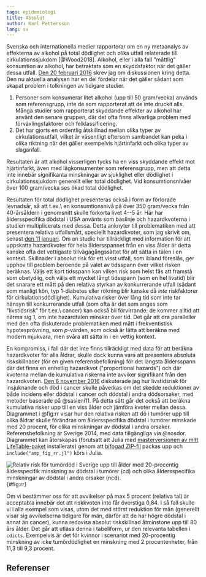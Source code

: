 ```yaml
---
tags: epidemiologi
title: Absolut
author: Karl Pettersson
lang: sv
---
```


Svenska och internationella medier rapporterar om en ny metaanalys av
effekterna av alkohol på total dödlighet och olika utfall relaterade till
cirkulationssjukdom [@Wood2018]. Alkohol, eller i alla fall "måttlig"
konsumtion av alkohol, har betraktats som en skyddsfaktor när det gäller dessa
utfall. [Den 20 februari 2016](http://klpn.se/2016/02/20/bristande-referenser/)
skrev jag om diskussionen kring detta. Den nu aktuella analysen har en del
fördelar när det gäller sådant som skapat problem i tolkningen av tidigare
studier.

1. Personer som konsumerar litet alkohol (upp till 50 gram/vecka) används som
   referensgrupp, inte de som rapporterat att de inte druckit alls. Många
   studier som rapporterat skyddande effekter av alkohol har använt den senare
   gruppen, där det ofta finns allvarliga problem med förväxlingsfaktorer och
   felklassificering.
2. Det har gjorts en ordentlig åtskillnad mellan olika typer av
   cirkulationsutfall, vilket är väsentligt eftersom sambandet kan peka i olika
   riktning när det gäller exempelvis hjärtinfarkt och olika typer av
   slaganfall.

Resultaten är att alkohol visserligen tycks ha en viss skyddande effekt mot
hjärtinfarkt, även med lågkonsumenter som referensgrupp, men att detta inte
innebär signifikanta minskningar av sjuklighet eller dödlighet i
cirkulationssjukdom generellt eller total dödlighet. Vid konsumtionsnivåer över
100 gram/vecka ses ökad total dödlighet.

Resultaten för total dödlighet presenteras också i form av förlorade levnadsår,
så att t.ex.\ en konsumtionsnivå på över 350 gram/vecka från 40-årsåldern i
genomsnitt skulle förkorta livet 4--5 år. Här har åldersspecifika dödstal i USA
använts som baslinje och hazardkvoterna i studien multiplicerats med dessa.
Detta anknyter till problematiken med att presentera relativa utfallsmått,
speciellt hazardkvoter, som jag skrivit om, senast [den 11
januari](2018-01-11-bildat.html). Om en studie har tillräckligt med information
för att uppskatta hazardkvoter för hela åldersspannet från en viss ålder är
detta kanske ofta det vettigaste tillvägagångssättet för att sätta in talen i
en kontext. Skillnader i absolut risk för ett visst utfall, som ibland
föreslås, ger upphov till problem beroende på valet av tidsspann över vilket
risken beräknas. Väljs ett kort tidsspann kan vilken risk som helst fås att
framstå som obetydlig, och väljs ett mycket långt tidsspann (som en hel
livstid) blir det snarare ett mått på den relativa styrkan av konkurrerande
utfall (sådant som manligt kön, typ 1-diabetes eller rökning blir kanske då
*inte* riskfaktorer för cirkulationsdödlighet). Kumulativa risker över lång tid
som inte tar hänsyn till konkurrerande utfall (som ofta är det som anges som
"livstidsrisk" för t.ex.\ cancer) kan också bli förvirrande: de
kommer alltid att närma sig 1, om inte hazardtalen minskar över tid. Det går
att dra paralleller med den ofta diskuterade problematiken med mått i
frekventistisk hypotesprövning, som $p$-värden, som också är lätta att beräkna
med modern mjukvara, men svåra att sätta in i en vettig kontext.

En kompromiss, i fall där det inte finns tillräckligt med data för att beräkna
hazardkvoter för alla åldrar, skulle dock kunna vara att presentera absoluta
riskskillnader (för en given referensbefolkning) för det längsta åldersspann
där det finns en enhetlig hazardkvot ("proportional hazards") och där kvoterna
mellan de kumulativa riskerna inte avviker signifikant från den hazardkvoten.
[Den 6 november 2016](2016-11-06-secanc.html) diskuterade jag hur livstidsrisk
för insjuknande och död i cancer skulle påverkas om det skedde reduktioner av
både incidens eller dödstal i cancer och dödstal i andra dödsorsaker, med
metoder baserade på @sasieni11. På detta sätt går det också att beräkna
kumulativa risker upp till en viss ålder och jämföra kvoter mellan dessa.
Diagrammet i @fig:rr visar hur den relativa risken att dö i tumörer upp till
olika åldrar skulle förändras om åldersspecifika dödstal i tumörer minskade med
20 procent, för olika minskningar av dödstal i andra orsaker.
Referensbefolkning är Sverige 2014, med data tillgängliga via @sosdor.
Diagrammet kan återskapas (förutsatt att Julia med [masterversionen av mitt
LifeTable-paket](https://github.com/klpn/LifeTable.jl) installerats) genom att
[bifogad ZIP-fil](../postdata/2018-04-14-absolut.zip) packas upp och
`include("amp_fig_rr.jl")` körs i Julia.

![Relativ risk för tumördöd i Sverige upp till ålder med 20-procentig
åldesspecifik minskning av dödstal i tumörer (cd) och olika åldersspecifika
minskningar av dödstal i andra orsaker (ncd).](../images/Se14RRCanc.svg){#fig:rr}

Om vi bestämmer oss för att avvikelser på max 5 procent (relativa tal) är
acceptabla innebär det att riskkvoten inte får överstiga 0,84. I så fall skulle
vi i alla exempel som visas, utom det med störst reduktion för män (generellt
visar sig avvikelserna tidigare för män, därför att de har högre dödstal i
annat än cancer), kunna redovisa absolut riskskillnad åtminstone upp till 80
års ålder. Det går att utläsa denna i tabellform, ur den relevanta tabellen i
`cdicts`. Exempelvis är det för kvinnor i scenariot med 20-procentig minskning
av icke tumördödlighet en minskning med 2 procentenheter, från 11,3 till 9,3
procent.

## Referenser
